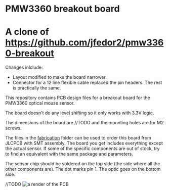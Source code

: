 # PMW3360 breakout board

# A clone of https://github.com/jfedor2/pmw3360-breakout

Changes inlclude:
- Layout modified to make the board narrower.
- Connector for a 12 line flexible cable replaced the pin headers.
The rest is practically the same.

This repository contains PCB design files for a breakout board for the PMW3360 optical mouse sensor.

The board doesn't do any level shifting so it only works with 3.3V logic.

The dimensions of the board are //TODO  and the mounting holes are for M2 screws.

The files in the [fabrication](fabrication) folder can be used to order this board from JLCPCB with SMT assembly. 
The board you get includes everything except the actual sensor. 
If some of the specific components are out of stock, try to find an equivalent with the same package and parameters.

The sensor chip should be soldered on the top side (the side where all the other components are). 
The dot marks pin 1. The optic goes on the bottom side.

//TODO ![a render of the PCB](PMW3360-breakout-render.png)
